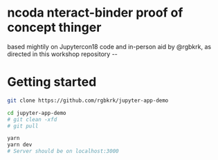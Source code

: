 # ncoda nteract-binder proof of concept thinger

based mightily on Jupytercon18 code and  in-person aid by @rgbkrk, as directed in this workshop repository --

# Getting started

```bash
git clone https://github.com/rgbkrk/jupyter-app-demo

cd jupyter-app-demo
# git clean -xfd
# git pull

yarn
yarn dev
# Server should be on localhost:3000
```
